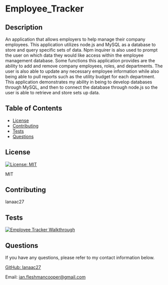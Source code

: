 # Employee_Tracker

## Description

An application that allows employers to help manage their company employees. This application utilizes node.js and MySQL as a database to store and query specific sets of data. Npm inquirer is also used to prompt the user on which data they would like access within the employee management database. Some functions this application provides are the ability to add and remove company employees, roles, and departments. The user is also able to update any necessary employee information while also being able to pull reports such as the utility budget for each department. This application demonstrates my ability in being to develop databases through MySQL, and then to connect the database through node.js so the user is able to retrieve and store sets up data.

## Table of Contents

* [License](#license)
* [Contributing](#contributing)
* [Tests](#tests)
* [Questions](#questions)

## License

[![License: MIT](https://img.shields.io/badge/License-MIT-yellow.svg)](https://opensource.org/licenses/MIT)

MIT

## Contributing

Ianaac27

## Tests

[![Employee Tracker Walkthrough](output/assets/walkthrough.PNG)](https://drive.google.com/file/d/1SZ1SxMxBqum1wyx8Ey3jFJGesAiTLqfe/view)

## Questions

If you have any questions, please refer to my contact information below.

[GitHub: Ianaac27](https://www.github.com/Ianaac27)

Email: ian.fleshmancooper@gmail.com
